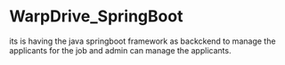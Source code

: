 # WarpDrive_SpringBoot
its is having the java springboot framework as backckend to manage the applicants for the job and admin can manage the applicants.
